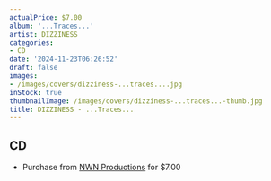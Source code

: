 ```yaml
---
actualPrice: $7.00
album: '...Traces...'
artist: DIZZINESS
categories:
- CD
date: '2024-11-23T06:26:52'
draft: false
images:
- /images/covers/dizziness-...traces....jpg
inStock: true
thumbnailImage: /images/covers/dizziness-...traces...-thumb.jpg
title: DIZZINESS - ...Traces...
---
```


## CD
* Purchase from [NWN Productions](http://shop.nwnprod.com/index.php?route=product/product&path=93&product_id=3489&sort=pd.name&order=ASC) for $7.00
